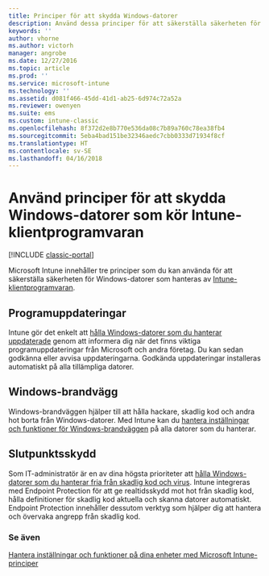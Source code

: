 ```yaml
---
title: Principer för att skydda Windows-datorer
description: Använd dessa principer för att säkerställa säkerheten för Windows-datorer när de hanteras av Intune-klientprogramvaran.
keywords: ''
author: vhorne
ms.author: victorh
manager: angrobe
ms.date: 12/27/2016
ms.topic: article
ms.prod: ''
ms.service: microsoft-intune
ms.technology: ''
ms.assetid: d081f466-45dd-41d1-ab25-6d974c72a52a
ms.reviewer: owenyen
ms.suite: ems
ms.custom: intune-classic
ms.openlocfilehash: 8f372d2e8b770e536da08c7b89a760c78ea38fb4
ms.sourcegitcommit: 5eba4bad151be32346aedc7cbb0333d71934f8cf
ms.translationtype: HT
ms.contentlocale: sv-SE
ms.lasthandoff: 04/16/2018
---
```

# <a name="use-policies-to-help-protect-windows-pcs-that-run-the-intune-client-software"></a>Använd principer för att skydda Windows-datorer som kör Intune-klientprogramvaran

[!INCLUDE [classic-portal](../includes/classic-portal.md)]

Microsoft Intune innehåller tre principer som du kan använda för att säkerställa säkerheten för Windows-datorer som hanteras av [Intune-klientprogramvaran](manage-windows-pcs-with-microsoft-intune.md).


## <a name="software-updates"></a>Programuppdateringar

Intune gör det enkelt att [hålla Windows-datorer som du hanterar uppdaterade](keep-windows-pcs-up-to-date-with-software-updates-in-microsoft-intune.md) genom att informera dig när det finns viktiga programuppdateringar från Microsoft och andra företag. Du kan sedan godkänna eller avvisa uppdateringarna. Godkända uppdateringar installeras automatiskt på alla tillämpliga datorer.

## <a name="windows-firewall"></a>Windows-brandvägg

Windows-brandväggen hjälper till att hålla hackare, skadlig kod och andra hot borta från Windows-datorer. Med Intune kan du [hantera inställningar och funktioner för Windows-brandväggen](help-protect-windows-pcs-using-windows-firewall-policies-in-microsoft-intune.md) på alla datorer som du hanterar.

## <a name="endpoint-protection"></a>Slutpunktsskydd

Som IT-administratör är en av dina högsta prioriteter att [hålla Windows-datorer som du hanterar fria från skadlig kod och virus](help-secure-windows-pcs-with-endpoint-protection-for-microsoft-intune.md). Intune integreras med Endpoint Protection för att ge realtidsskydd mot hot från skadlig kod, hålla definitioner för skadlig kod aktuella och skanna datorer automatiskt. Endpoint Protection innehåller dessutom verktyg som hjälper dig att hantera och övervaka angrepp från skadlig kod.



### <a name="see-also"></a>Se även
[Hantera inställningar och funktioner på dina enheter med Microsoft Intune-principer](manage-settings-and-features-on-your-devices-with-microsoft-intune-policies.md)

